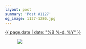 ```yaml
---
layout: post
summary: 'Post #1127'
og_image: 1127-1280.jpg
---
```


<div class="post">
 <time>
  <a href="/1127">
   {{ page.date | date: "%B %-d, %Y" }}
  </a>
 </time>
 <a href="/1127">
  <figure data-taken="4/4/2020">
   <img sizes="(min-width: 700px) 50vw, calc(100vw - 2rem)" src="{{ site.assets_url }}/1127-640.jpg" srcset="{{ site.assets_url }}/1127-320.jpg 320w, {{ site.assets_url }}/1127-640.jpg 640w, {{ site.assets_url }}/1127-960.jpg 960w, {{ site.assets_url }}/1127-1280.jpg 1280w"/>
  </figure>
 </a>
</div>
